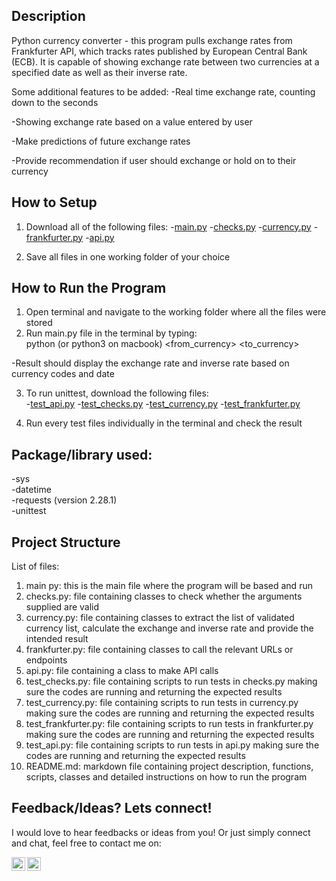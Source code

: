## Description

Python currency converter - this program pulls exchange rates from Frankfurter API, which tracks rates published by European Central Bank (ECB). It is capable of showing exchange rate between two currencies at a specified date as well as their inverse rate.

Some additional features to be added:
-Real time exchange rate, counting down to the seconds

-Showing exchange rate based on a value entered by user

-Make predictions of future exchange rates

-Provide recommendation if user should exchange or hold on to their currency

## How to Setup

1. Download all of the following files: 
-[main.py](/main.py)
-[checks.py](/checks.py)
-[currency.py](/currency.py)
-[frankfurter.py](/frankfurter.py)
-[api.py](/api.py)

2. Save all files in one working folder of your choice

## How to Run the Program
1. Open terminal and navigate to the working folder where all the files were stored
2. Run main.py file in the terminal by typing:  
python (or python3 on macbook) <file name> <YYYY-MM-DD> <from_currency> <to_currency>  

-Result should display the exchange rate and inverse rate based on currency codes and date 

3. To run unittest, download the following files:  
-[test_api.py](/test_api.py)
-[test_checks.py](/test_checks.py)
-[test_currency.py](/test_currency.py)
-[test_frankfurter.py](/test_frankfurter.py)

4. Run every test files individually in the terminal and check the result
  
## Package/library used:  
-sys  
-datetime  
-requests (version 2.28.1)  
-unittest

## Project Structure
List of files:  
1. main py: this is the main file where the program will be based and run  
2. checks.py: file containing classes to check whether the arguments supplied are valid  
3. currency.py: file containing classes to extract the list of validated currency list, calculate the exchange and inverse rate and provide the intended result  
4. frankfurter.py: file containing classes to call the relevant URLs or endpoints  
5. api.py: file containing a class to make API calls  
6. test_checks.py: file containing scripts to run tests in checks.py making sure the codes are running and returning the expected results  
7. test_currency.py: file containing scripts to run tests in currency.py making sure the codes are running and returning the expected results  
8. test_frankfurter.py: file containing scripts to run tests in frankfurter.py making sure the codes are running and returning the expected results  
9. test_api.py: file containing scripts to run tests in api.py making sure the codes are running and returning the expected results  
10. README.md: markdown file containing project description, functions, scripts, classes and detailed instructions on how to run the program

## Feedback/Ideas? Lets connect!

I would love to hear feedbacks or ideas from you! Or just simply connect and chat, feel free to contact me on:

<a href="https://www.linkedin.com/in/michaelyaputra/">
    <img align="left" width="22px" src="https://cdn.jsdelivr.net/npm/simple-icons@v3/icons/linkedin.svg"/>

</a>

<a href="https://github.com/mcyaputra">
    <img align="left" width="22px" src="https://cdn.jsdelivr.net/npm/simple-icons@v3/icons/github.svg" />

</a>


